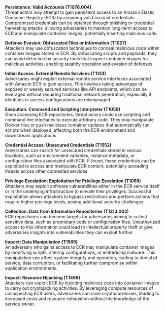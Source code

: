 **Persistence: Valid Accounts (T1078.004)**  
Threat actors may attempt to gain persistent access to an Amazon Elastic Container Registry (ECR) by acquiring valid account credentials. Compromised credentials can be obtained through phishing or credential harvesting attacks, allowing adversaries to maintain long-term access to ECR and manipulate container images, potentially inserting malicious code.

**Defense Evasion: Obfuscated Files or Information (T1027)**  
Attackers may use obfuscation techniques to conceal malicious code within container images stored in ECR. By obfuscating scripts and payloads, they can avoid detection by security tools that inspect container images for malicious activities, enabling stealthy operation and evasion of defenses.

**Initial Access: External Remote Services (T1133)**  
Adversaries might exploit external remote service interfaces associated with Amazon ECR to gain access. This involves taking advantage of exposed or weakly secured services like API endpoints, which can be leveraged without requiring traditional network penetration, especially if identities or access configurations are mismanaged.

**Execution: Command and Scripting Interpreter (T1059)**  
Once accessing ECR repositories, threat actors could use scripting and command line interfaces to execute arbitrary code. They may manipulate Docker files or push malicious container updates that automatically run scripts when deployed, affecting both the ECR environment and downstream applications.

**Credential Access: Unsecured Credentials (T1552)**  
Adversaries can search for unsecured credentials stored in various locations, such as environment variables, instance metadata, or configuration files associated with ECR. If found, these credentials can be exploited to access and manipulate ECR content, potentially spreading threats across other connected services.

**Privilege Escalation: Exploitation for Privilege Escalation (T1068)**  
Attackers may exploit software vulnerabilities either in the ECR service itself or in the underlying infrastructure to elevate their privileges. Successful exploitation allows attackers to bypass restrictions and perform actions that require higher privilege levels, posing additional security challenges.

**Collection: Data from Information Repositories (T1213.002)**  
ECR repositories can become targets for adversaries aiming to collect sensitive data, such as proprietary code or configuration files. Unauthorized access to this information could lead to intellectual property theft or give adversaries insights into vulnerabilities they can exploit further.

**Impact: Data Manipulation (T1565)**  
An adversary who gains access to ECR may manipulate container images by modifying scripts, altering configurations, or embedding malware. This manipulation can affect system integrity and operation, leading to denial of service, data corruption, or facilitating further compromise within application environments.

**Impact: Resource Hijacking (T1496)**  
Attackers can exploit ECR by injecting malicious code into container images to carry out cryptojacking activities. By leveraging compute resources of unsuspecting ECR users, adversaries can mine cryptocurrencies, leading to increased costs and resource exhaustion without the knowledge of the service owner.
